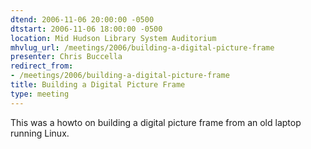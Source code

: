 ```yaml
---
dtend: 2006-11-06 20:00:00 -0500
dtstart: 2006-11-06 18:00:00 -0500
location: Mid Hudson Library System Auditorium
mhvlug_url: /meetings/2006/building-a-digital-picture-frame
presenter: Chris Buccella
redirect_from:
- /meetings/2006/building-a-digital-picture-frame
title: Building a Digital Picture Frame
type: meeting
---
```



This was a howto on building a digital picture frame from an old laptop running Linux.